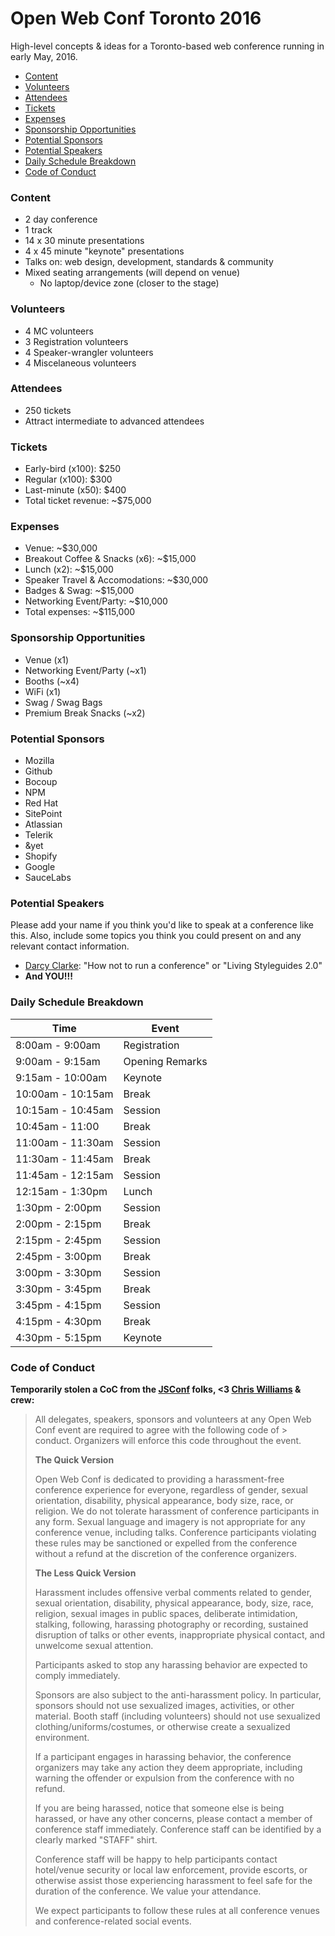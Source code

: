 # Open Web Conf Toronto 2016
High-level concepts & ideas for a Toronto-based web conference running in early May, 2016.

- [Content](#content)
- [Volunteers](#volunteers)
- [Attendees](#attendees)
- [Tickets](#tickets)
- [Expenses](#expenses)
- [Sponsorship Opportunities](#sponsorship-opportunities)
- [Potential Sponsors](#potential-sponsors)
- [Potential Speakers](#potential-speakers)
- [Daily Schedule Breakdown](#daily-schedule-breakdown)
- [Code of Conduct](#code-of-conduct)

### Content

- 2 day conference
- 1 track
- 14 x 30 minute presentations
- 4 x 45 minute "keynote" presentations
- Talks on: web design, development, standards & community
- Mixed seating arrangements (will depend on venue)
  - No laptop/device zone (closer to the stage)

### Volunteers
- 4 MC volunteers
- 3 Registration volunteers
- 4 Speaker-wrangler volunteers
- 4 Miscelaneous volunteers

### Attendees

- 250 tickets
- Attract intermediate to advanced attendees

### Tickets
- Early-bird (x100): $250
- Regular (x100): $300
- Last-minute (x50): $400
- Total ticket revenue: ~$75,000

### Expenses
- Venue: ~$30,000
- Breakout Coffee & Snacks (x6): ~$15,000
- Lunch (x2): ~$15,000
- Speaker Travel & Accomodations: ~$30,000
- Badges & Swag: ~$15,000
- Networking Event/Party: ~$10,000
- Total expenses: ~$115,000

### Sponsorship Opportunities
- Venue (x1)
- Networking Event/Party (~x1)
- Booths (~x4)
- WiFi (x1)
- Swag / Swag Bags
- Premium Break Snacks (~x2)

### Potential Sponsors
- Mozilla
- Github
- Bocoup
- NPM
- Red Hat
- SitePoint
- Atlassian
- Telerik
- &yet
- Shopify
- Google
- SauceLabs

### Potential Speakers

Please add your name if you think you'd like to speak at a conference like this. Also, include some topics you think you could present on and any relevant contact information.

- [Darcy Clarke](http://twitter.com/darcy): "How not to run a conference" or "Living Styleguides 2.0"
- **And YOU!!!**

### Daily Schedule Breakdown

Time | Event
------------- | -------------
8:00am - 9:00am | Registration
9:00am - 9:15am | Opening Remarks
9:15am - 10:00am | Keynote
10:00am - 10:15am | Break
10:15am - 10:45am | Session
10:45am - 11:00 | Break
11:00am - 11:30am | Session
11:30am - 11:45am | Break
11:45am - 12:15am | Session
12:15am - 1:30pm | Lunch
1:30pm - 2:00pm | Session
2:00pm - 2:15pm | Break
2:15pm - 2:45pm | Session
2:45pm - 3:00pm | Break
3:00pm - 3:30pm | Session
3:30pm - 3:45pm | Break
3:45pm - 4:15pm | Session
4:15pm - 4:30pm | Break
4:30pm - 5:15pm | Keynote

### Code of Conduct 

**Temporarily stolen a CoC from the [JSConf](http://jsconf.com/codeofconduct.html) folks, <3 [Chris Williams](http://twitter.com/voodootikigod) & crew:**

> All delegates, speakers, sponsors and volunteers at any Open Web Conf event are required to agree with the following code of > conduct. Organizers will enforce this code throughout the event.
> 
> **The Quick Version**
> 
> Open Web Conf is dedicated to providing a harassment-free conference experience for everyone, regardless of gender, sexual orientation, disability, physical appearance, body size, race, or religion. We do not tolerate harassment of conference participants in any form. Sexual language and imagery is not appropriate for any conference venue, including talks. Conference participants violating these rules may be sanctioned or expelled from the conference without a refund at the discretion of the conference organizers.
> 
> **The Less Quick Version**
> 
> Harassment includes offensive verbal comments related to gender, sexual orientation, disability, physical appearance, body, size, race, religion, sexual images in public spaces, deliberate intimidation, stalking, following, harassing photography or recording, sustained disruption of talks or other events, inappropriate physical contact, and unwelcome sexual attention.
> 
> Participants asked to stop any harassing behavior are expected to comply immediately.
> 
> Sponsors are also subject to the anti-harassment policy. In particular, sponsors should not use sexualized images, activities, or other material. Booth staff (including volunteers) should not use sexualized clothing/uniforms/costumes, or otherwise create a sexualized environment.
> 
> If a participant engages in harassing behavior, the conference organizers may take any action they deem appropriate, including warning the offender or expulsion from the conference with no refund.
> 
> If you are being harassed, notice that someone else is being harassed, or have any other concerns, please contact a member of conference staff immediately. Conference staff can be identified by a clearly marked "STAFF" shirt.
> 
> Conference staff will be happy to help participants contact hotel/venue security or local law enforcement, provide escorts, or otherwise assist those experiencing harassment to feel safe for the duration of the conference. We value your attendance.
> 
> We expect participants to follow these rules at all conference venues and conference-related social events.
